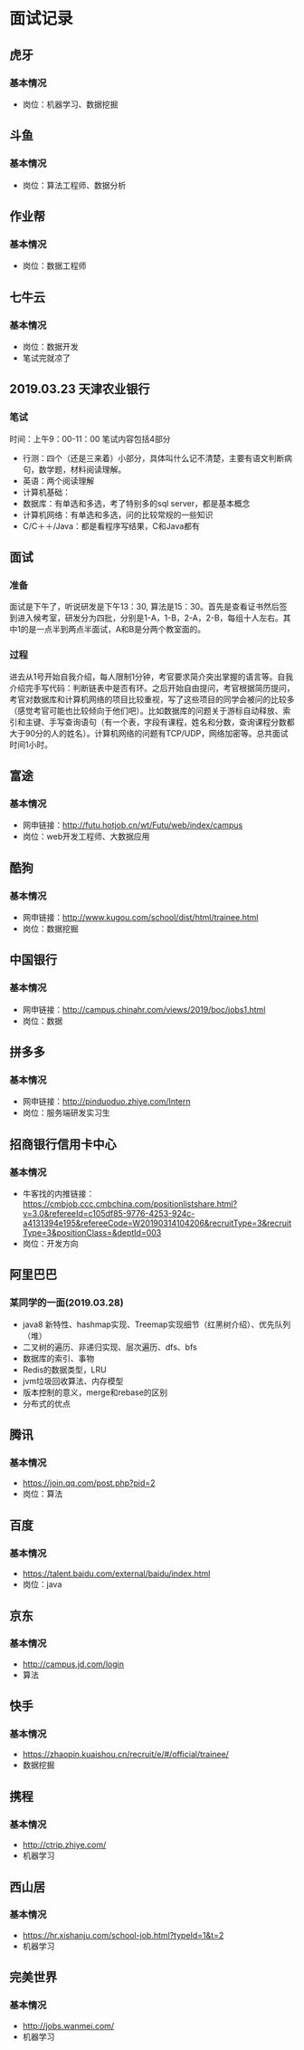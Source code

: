# 面试记录
## 虎牙
### 基本情况
- 岗位：机器学习、数据挖掘

## 斗鱼
### 基本情况
- 岗位：算法工程师、数据分析

## 作业帮
### 基本情况
- 岗位：数据工程师

## 七牛云
### 基本情况
- 岗位：数据开发
- 笔试完就凉了

## 2019.03.23 天津农业银行
### 笔试
时间：上午9：00-11：00
笔试内容包括4部分
- 行测：四个（还是三来着）小部分，具体叫什么记不清楚，主要有语文判断病句，数学题，材料阅读理解。
- 英语：两个阅读理解
- 计算机基础：
- 数据库：有单选和多选，考了特别多的sql server，都是基本概念
- 计算机网络：有单选和多选，问的比较常规的一些知识
- C/C＋＋/Java：都是看程序写结果，C和Java都有

## 面试
### 准备
面试是下午了，听说研发是下午13：30, 算法是15：30。首先是查看证书然后签到进入候考室，研发分为四批，分别是1-A，1-B，2-A，2-B，每组十人左右。其中1的是一点半到两点半面试，A和B是分两个教室面的。
### 过程
进去从1号开始自我介绍，每人限制1分钟，考官要求简介突出掌握的语言等。自我介绍完手写代码：判断链表中是否有环。之后开始自由提问，考官根据简历提问，考官对数据库和计算机网络的项目比较重视，写了这些项目的同学会被问的比较多（感觉考官可能也比较倾向于他们吧）。比如数据库的问题关于游标自动释放、索引和主键、手写查询语句（有一个表，字段有课程，姓名和分数，查询课程分数都大于90分的人的姓名）。计算机网络的问题有TCP/UDP，网络加密等。总共面试时间1小时。

## 富途
### 基本情况
- 网申链接：http://futu.hotjob.cn/wt/Futu/web/index/campus
- 岗位：web开发工程师、大数据应用

## 酷狗
### 基本情况
- 网申链接：http://www.kugou.com/school/dist/html/trainee.html
- 岗位：数据挖掘

## 中国银行
### 基本情况
- 网申链接：http://campus.chinahr.com/views/2019/boc/jobs1.html
- 岗位：数据

## 拼多多
### 基本情况
- 网申链接：http://pinduoduo.zhiye.com/Intern
- 岗位：服务端研发实习生

## 招商银行信用卡中心
### 基本情况
- 牛客找的内推链接：https://cmbjob.ccc.cmbchina.com/positionlistshare.html?v=3.0&refereeId=c105df85-9776-4253-924c-a4131394e195&refereeCode=W20190314104206&recruitType=3&recruitType=3&positionClass=&deptId=003
- 岗位：开发方向

## 阿里巴巴
### 某同学的一面(2019.03.28)
- java8 新特性、hashmap实现、Treemap实现细节（红黑树介绍）、优先队列（堆）
- 二叉树的遍历、非递归实现、层次遍历、dfs、bfs
- 数据库的索引、事物
- Redis的数据类型，LRU
- jvm垃圾回收算法、内存模型
- 版本控制的意义，merge和rebase的区别
- 分布式的优点

## 腾讯
### 基本情况
- https://join.qq.com/post.php?pid=2
- 岗位：算法

## 百度
### 基本情况
- https://talent.baidu.com/external/baidu/index.html
- 岗位：java

## 京东
### 基本情况
- http://campus.jd.com/login
- 算法

## 快手
### 基本情况
- https://zhaopin.kuaishou.cn/recruit/e/#/official/trainee/
- 数据挖掘

## 携程
### 基本情况
- http://ctrip.zhiye.com/
- 机器学习

## 西山居
### 基本情况
- https://hr.xishanju.com/school-job.html?typeId=1&t=2
- 机器学习

## 完美世界
### 基本情况
- http://jobs.wanmei.com/
- 机器学习